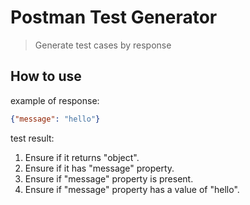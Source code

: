 # Postman Test Generator

> Generate test cases by response

## How to use

example of response:

```json
{"message": "hello"}
```

test result:

1. Ensure if it returns "object".
2. Ensure if it has "message" property.
3. Ensure if "message" property is present.
4. Ensure if "message" property has a value of "hello".

